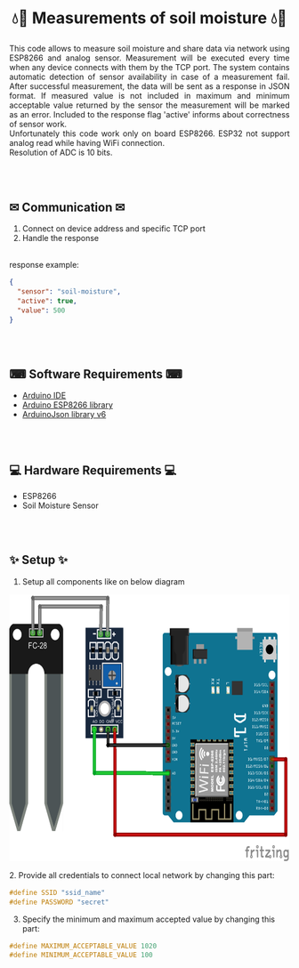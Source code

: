 # <p align="center"> 💧🌱 Measurements of soil moisture 💧🌱 </p>
<p align="justify">
    This code allows to measure soil moisture and share data via network using ESP8266 and analog sensor.
    Measurement will be executed every time when any device connects with them by the TCP port.
    The system contains automatic detection of sensor availability in case of a measurement fail.
    After successful measurement, the data will be sent as a response in JSON format.
    If measured value is not included in maximum and minimum acceptable value returned by the sensor the measurement will be marked as an error.
    Included to the response flag 'active' informs about correctness of sensor work.
    <br/>
    Unfortunately this code work only on board ESP8266. ESP32 not support analog read while having WiFi connection.
    <br/>
    Resolution of ADC is 10 bits.
</p>

<br/>
<br/>

## ✉ Communication ✉
1. Connect on device address and specific TCP port 
2. Handle the response
<br/>
response example:

```json
{
  "sensor": "soil-moisture",
  "active": true,
  "value": 500
}
```

<br/>
<br/>

## ⌨ Software Requirements ⌨
- [Arduino IDE](https://www.arduino.cc/en/Main/software)
- [Arduino ESP8266 library](https://github.com/esp8266/Arduino/tree/master/libraries/ESP8266WiFi)
- [ArduinoJson library v6](https://arduinojson.org/)

<br/>
<br/>

## 💻 Hardware Requirements 💻
- ESP8266
- Soil Moisture Sensor

<br/>
<br/>

## ✨ Setup ✨
1. Setup all components like on below diagram
<p align="center">
  <img width="600" height="480" src="resources/diagram.png">
</p>
2. Provide all credentials to connect local network by changing this part:

```cpp
#define SSID "ssid_name"
#define PASSWORD "secret"
```
3. Specify the minimum and maximum accepted value by changing this part:

```cpp
#define MAXIMUM_ACCEPTABLE_VALUE 1020
#define MINIMUM_ACCEPTABLE_VALUE 100
```